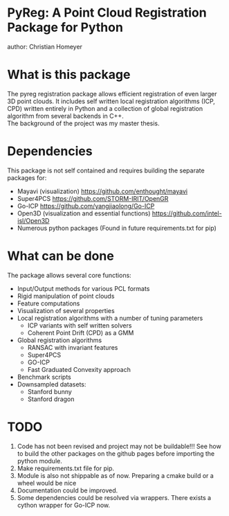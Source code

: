 # PyReg: A Point Cloud Registration Package for Python
author: Christian Homeyer

# What is this package
The pyreg registration package allows efficient registration of even larger 3D point clouds. It includes self written local registration algorithms (ICP, CPD) written entirely in Python and a collection of global registration algorithm from several backends in C++.  
The background of the project was my master thesis.

# Dependencies
This package is not self contained and requires building the separate packages for:  
- Mayavi (visualization) https://github.com/enthought/mayavi 
- Super4PCS https://github.com/STORM-IRIT/OpenGR
- Go-ICP  https://github.com/yangjiaolong/Go-ICP
- Open3D (visualization and essential functions) https://github.com/intel-isl/Open3D 
- Numerous python packages (Found in future requirements.txt for pip)

# What can be done
The package allows several core functions:  
- Input/Output methods for various PCL formats  
- Rigid manipulation of point clouds 
- Feature computations
- Visualization of several properties
- Local registration algorithms with a number of tuning parameters
	- ICP variants with self written solvers
	- Coherent Point Drift (CPD) as a GMM
- Global registration algorithms
	- RANSAC with invariant features
	- Super4PCS  
	- GO-ICP  
	- Fast Graduated Convexity approach
- Benchmark scripts
- Downsampled datasets:
	- Stanford bunny  
	- Stanford dragon
# TODO
1. Code has not been revised and project may not be buildable!!! See how to build the other packages on the github pages before importing the python module.  
2. Make requirements.txt file for pip. 
3. Module is also not shippable as of now. Preparing a cmake build or a wheel would be nice
4. Documentation could be improved.
5. Some dependencies could be resolved via wrappers. There exists a cython wrapper for Go-ICP now.

